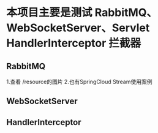 # 本项目主要是测试 RabbitMQ、WebSocketServer、Servlet HandlerInterceptor 拦截器
## RabbitMQ
1.查看 /resource的图片
2.也有SpringCloud Stream使用案例

## WebSocketServer

## HandlerInterceptor